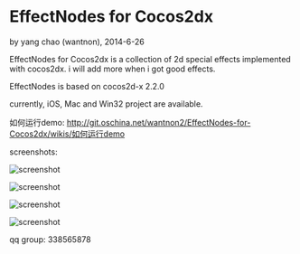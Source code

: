 EffectNodes for Cocos2dx
==========
by yang chao (wantnon), 2014-6-26  

EffectNodes for Cocos2dx is a collection of 2d special effects implemented with cocos2dx. i will add more when i got good effects.  
  
EffectNodes is based on cocos2d-x 2.2.0   
   
currently, iOS, Mac and Win32 project are available.  
  
如何运行demo: http://git.oschina.net/wantnon2/EffectNodes-for-Cocos2dx/wikis/如何运行demo    
  
screenshots:  
  
![screenshot](http://git.oschina.net/wantnon2/EffectNodes-for-Cocos2dx/raw/master/resource/screenshots/frontPage.png)  
  
![screenshot](http://git.oschina.net/wantnon2/EffectNodes-for-Cocos2dx/raw/master/resource/screenshots/lightningBolt.png)   
  
![screenshot](http://git.oschina.net/wantnon2/EffectNodes-for-Cocos2dx/raw/master/resource/screenshots/break.png)      
    
![screenshot](http://git.oschina.net/wantnon2/EffectNodes-for-Cocos2dx/raw/master/resource/screenshots/normalMapped.png)    
  

qq group: 338565878   
  